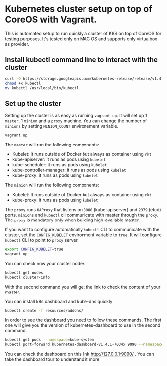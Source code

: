 # Kubernetes cluster setup on top of CoreOS with Vagrant.

This is automated setup to run quickly a cluster of K8S on top of CoreOS for testing purposes. It's tested only on MAC OS and supports only virtualbox as provider.

## Install kubectl command line to interact with the cluster

```bash
curl -O https://storage.googleapis.com/kubernetes-release/release/v1.4.3/bin/darwin/amd64/kubectl
chmod +x kubectl
mv kubectl /usr/local/bin/kubectl
```

## Set up the cluster

Setting up the cluster is as easy as running `vagrant up`. It will set up 1 `master`, 1 `minion` and a `proxy` machine. You can change the number of `minions` by setting `MINION_COUNT` environement variable.

```bash
vagrant up
```
The `master` will run the following components:
* Kubelet: It runs outside of Docker but always as container using `rkt`
* kube-apiserver: it runs as pods using `kubelet`
* kube-scheduler: it runs as pods using `kubelet`
* kube-controller-manager: it runs as pods using `kubelet`
* kube-proxy: it runs as pods using `kubelet`


The `minion` will run the following components:
* Kubelet: It runs outside of Docker but always as container using `rkt`
* kube-proxy: it runs as pods using `kubelet`

The `proxy` runs `HAProxy` that listens on `8080` (kube-apiserver) and `2379` (etcd) ports. `minions` and `kubectl` cli communicate with master through the `proxy`. The `proxy` is mandatory only when building high-available master.


If you want to configure automatically `kubectl` CLI to communicate with the cluster, set the `CONFIG_KUBELET` environment variable to `true`. It will configure `kubectl` CLI to point to `proxy` server.

```bash
export CONFIG_KUBELET=true
vagrant up
```

You can check now your cluster nodes

```bash
kubectl get nodes
kubectl cluster-info
```
With the second command you will get the link to check the content of your master.

You can install k8s dashboard and kube-dns quickly
```bash
kubectl create -f resources/addons/
```
In order to see the dashboard you need to follow these commands. The first one will give you the version of kubernetes-dashboard to use in the second command.
```bash
kubectl get pods --namespace=kube-system
kubectl port-forward kubernetes-dashboard-v1.4.1-7034x 9090 --namespace=kube-system
```
You can check the dashboard on this link http://127.0.0.1:9090/ . You can take the dashboard tour to understand it more
